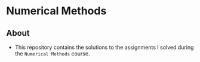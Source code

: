 # Numerical Methods
## About
* This repository contains the solutions to the assignments I solved during the `Numerical Methods` course.
